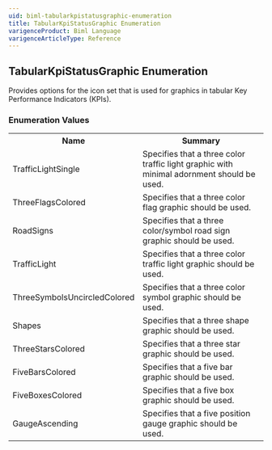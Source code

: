 ```yaml
---
uid: biml-tabularkpistatusgraphic-enumeration
title: TabularKpiStatusGraphic Enumeration
varigenceProduct: Biml Language
varigenceArticleType: Reference
---
```


## TabularKpiStatusGraphic Enumeration<div class="LanguageSummary"><div class ="SummaryItem">Provides options for the icon set that is used for graphics in tabular Key Performance Indicators (KPIs).</div></div><div class="EnumValueGroup">### Enumeration Values<table id="EnumValue" class="MemberList"><tbody><tr><th class="MemberNameColumnHeader">Name</th><th class="MemberSummaryColumnHeader">Summary</th></tr><tr class="cd0"><td class="MemberName">TrafficLightSingle</td><td class="MemberSummary"><div class ="SummaryItem">Specifies that a three color traffic light graphic with minimal adornment should be used.</div> </td></tr><tr class="cd1"><td class="MemberName">ThreeFlagsColored</td><td class="MemberSummary"><div class ="SummaryItem">Specifies that a three color flag graphic should be used.</div> </td></tr><tr class="cd0"><td class="MemberName">RoadSigns</td><td class="MemberSummary"><div class ="SummaryItem">Specifies that a three color/symbol road sign graphic should be used.</div> </td></tr><tr class="cd1"><td class="MemberName">TrafficLight</td><td class="MemberSummary"><div class ="SummaryItem">Specifies that a three color traffic light graphic should be used.</div> </td></tr><tr class="cd0"><td class="MemberName">ThreeSymbolsUncircledColored</td><td class="MemberSummary"><div class ="SummaryItem">Specifies that a three color symbol graphic should be used.</div> </td></tr><tr class="cd1"><td class="MemberName">Shapes</td><td class="MemberSummary"><div class ="SummaryItem">Specifies that a three shape graphic should be used.</div> </td></tr><tr class="cd0"><td class="MemberName">ThreeStarsColored</td><td class="MemberSummary"><div class ="SummaryItem">Specifies that a three star graphic should be used.</div> </td></tr><tr class="cd1"><td class="MemberName">FiveBarsColored</td><td class="MemberSummary"><div class ="SummaryItem">Specifies that a five bar graphic should be used.</div> </td></tr><tr class="cd0"><td class="MemberName">FiveBoxesColored</td><td class="MemberSummary"><div class ="SummaryItem">Specifies that a five box graphic should be used.</div> </td></tr><tr class="cd1"><td class="MemberName">GaugeAscending</td><td class="MemberSummary"><div class ="SummaryItem">Specifies that a five position gauge graphic should be used.</div> </td></tr></tbody></table></div>